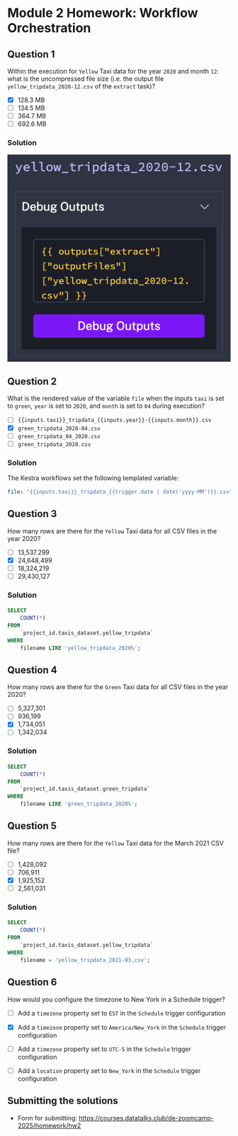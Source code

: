 # Module 2 Homework: Workflow Orchestration

## Question 1

Within the execution for `Yellow` Taxi data for the year `2020` and month `12`: what is the uncompressed file size (i.e. the output file `yellow_tripdata_2020-12.csv` of the `extract` task)?
- [x] 128.3 MB
- [ ] 134.5 MB
- [ ] 364.7 MB
- [ ] 692.6 MB

### Solution

![yellow_tripdata_2020-12.csv size screenshot](img/file_size.png)

## Question 2

What is the rendered value of the variable `file` when the inputs `taxi` is set to `green`, `year` is set to `2020`, and `month` is set to `04` during execution?
- [ ] `{{inputs.taxi}}_tripdata_{{inputs.year}}-{{inputs.month}}.csv` 
- [x] `green_tripdata_2020-04.csv`
- [ ] `green_tripdata_04_2020.csv`
- [ ] `green_tripdata_2020.csv`

### Solution

The Kestra workflows set the following templated variable:

```yml
file: "{{inputs.taxi}}_tripdata_{{trigger.date | date('yyyy-MM')}}.csv"
```

## Question 3

How many rows are there for the `Yellow` Taxi data for all CSV files in the year 2020?
- [ ] 13,537.299
- [x] 24,648,499
- [ ] 18,324,219
- [ ] 29,430,127

### Solution

```sql
SELECT
    COUNT(*)
FROM
    `project_id.taxis_dataset.yellow_tripdata`
WHERE
    filename LIKE 'yellow_tripdata_2020%';
```

## Question 4

How many rows are there for the `Green` Taxi data for all CSV files in the year 2020?
- [ ] 5,327,301
- [ ] 936,199
- [x] 1,734,051
- [ ] 1,342,034

### Solution

```sql
SELECT
    COUNT(*)
FROM
    `project_id.taxis_dataset.green_tripdata`
WHERE
    filename LIKE 'green_tripdata_2020%';
```

## Question 5

How many rows are there for the `Yellow` Taxi data for the March 2021 CSV file?
- [ ] 1,428,092
- [ ] 706,911
- [x] 1,925,152
- [ ] 2,561,031

### Solution

```sql
SELECT
    COUNT(*)
FROM
    `project_id.taxis_dataset.yellow_tripdata`
WHERE
    filename = 'yellow_tripdata_2021-03.csv';
```

## Question 6

How would you configure the timezone to New York in a Schedule trigger?
- [ ] Add a `timezone` property set to `EST` in the `Schedule` trigger configuration  
- [x] Add a `timezone` property set to `America/New_York` in the `Schedule` trigger configuration
- [ ] Add a `timezone` property set to `UTC-5` in the `Schedule` trigger configuration
- [ ] Add a `location` property set to `New_York` in the `Schedule` trigger configuration  


## Submitting the solutions

* Form for submitting: https://courses.datatalks.club/de-zoomcamp-2025/homework/hw2